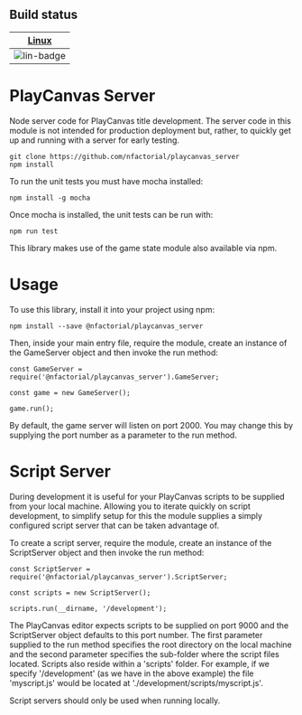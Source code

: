 ## Build status

| [Linux][lin-link] |
| :---------------: |
| ![lin-badge]      |

[lin-badge]: https://travis-ci.org/nfactorial/playcanvas_server.svg?branch=master "Travis build status"
[lin-link]:  https://travis-ci.org/nfactorial/playcanvas_server "Travis build status"

PlayCanvas Server
=================
Node server code for PlayCanvas title development.
The server code in this module is not intended for production
deployment but, rather, to quickly get up and running with a server
for early testing.

```
git clone https://github.com/nfactorial/playcanvas_server
npm install
```

To run the unit tests you must have mocha installed:

```
npm install -g mocha
```

Once mocha is installed, the unit tests can be run with:

```
npm run test
```

This library makes use of the game state module also available via
npm.

Usage
=====
To use this library, install it into your project using npm:
```
npm install --save @nfactorial/playcanvas_server
```
Then, inside your main entry file, require the module, create
an instance of the GameServer object and then invoke the run method:
```
const GameServer = require('@nfactorial/playcanvas_server').GameServer;

const game = new GameServer();

game.run();
```
By default, the game server will listen on port 2000. You may change
this by supplying the port number as a parameter to the run method.
 
Script Server
=============
During development it is useful for your PlayCanvas scripts to be
supplied from your local machine. Allowing you to iterate quickly on
script development, to simplify setup for this the module supplies
a simply configured script server that can be taken advantage of.

To create a script server, require the module, create an instance of
the ScriptServer object and then invoke the run method:
```
const ScriptServer = require('@nfactorial/playcanvas_server').ScriptServer;

const scripts = new ScriptServer();

scripts.run(__dirname, '/development');
```
The PlayCanvas editor expects scripts to be supplied on port 9000 and
the ScriptServer object defaults to this port number. The first
parameter supplied to the run method specifies the root directory on
the local machine and the second parameter specifies the sub-folder
where the script files located. Scripts also reside within a 'scripts'
folder. For example, if we specify '/development' (as we have in the
above example) the file 'myscript.js' would be located at
'./development/scripts/myscript.js'.

Script servers should only be used when running locally.
